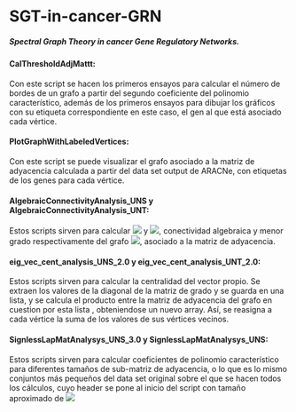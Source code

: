 # SGT-in-cancer-GRN 
##### Spectral Graph Theory in cancer Gene Regulatory Networks.


#### CalThresholdAdjMattt:

Con este script se hacen los primeros ensayos para calcular el número de bordes de un grafo a partir del segundo coeficiente del polinomio característico, además de los primeros ensayos para dibujar los gráficos con su etiqueta correspondiente en este caso, el gen al que está asociado cada vértice.

#### PlotGraphWithLabeledVertices: 
Con este script se puede visualizar el grafo asociado a la matriz de adyacencia calculada a partir del data set output de ARACNe, con etiquetas de los genes para cada vértice.
 
#### AlgebraicConnectivityAnalysis_UNS y AlgebraicConnectivityAnalysis_UNT: 

Estos scripts sirven para calcular  <img src="https://render.githubusercontent.com/render/math?math=a(G)"> y <img src="https://render.githubusercontent.com/render/math?math=\delta(G)">, conectividad algebraica y menor grado respectivamente del grafo <img src="https://render.githubusercontent.com/render/math?math=G">, asociado a la matriz de adyacencia.


#### eig_vec_cent_analysis_UNS_2.0 y eig_vec_cent_analysis_UNT_2.0: 
Estos scripts sirven para calcular la centralidad del vector propio. Se extraen los valores de la diagonal de la matriz
de grado y se guarda en una lista, y se calcula el producto entre la matriz de adyacencia del grafo en cuestion por esta lista , obteniendose un nuevo array. Así, se reasigna a cada vértice la suma de los valores de sus vértices vecinos.


#### SignlessLapMatAnalysys_UNS_3.0 y SignlessLapMatAnalysys_UNS:
Estos scripts sirven para calcular coeficientes de polinomio característico para diferentes tamaños de sub-matriz de adyacencia, o lo que es lo mismo conjuntos más pequeños del data set original sobre el que se hacen todos los cálculos, cuyo header se pone al inicio del script con tamaño aproximado de <img src="https://render.githubusercontent.com/render/math?math=16000\times16000">
